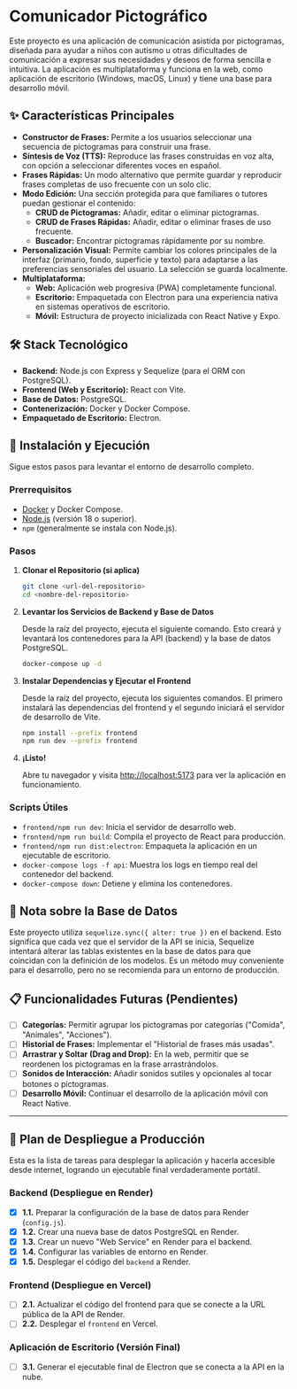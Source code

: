 # Comunicador Pictográfico

Este proyecto es una aplicación de comunicación asistida por pictogramas, diseñada para ayudar a niños con autismo u otras dificultades de comunicación a expresar sus necesidades y deseos de forma sencilla e intuitiva. La aplicación es multiplataforma y funciona en la web, como aplicación de escritorio (Windows, macOS, Linux) y tiene una base para desarrollo móvil.

## ✨ Características Principales

- **Constructor de Frases:** Permite a los usuarios seleccionar una secuencia de pictogramas para construir una frase.
- **Síntesis de Voz (TTS):** Reproduce las frases construidas en voz alta, con opción a seleccionar diferentes voces en español.
- **Frases Rápidas:** Un modo alternativo que permite guardar y reproducir frases completas de uso frecuente con un solo clic.
- **Modo Edición:** Una sección protegida para que familiares o tutores puedan gestionar el contenido:
  - **CRUD de Pictogramas:** Añadir, editar o eliminar pictogramas.
  - **CRUD de Frases Rápidas:** Añadir, editar o eliminar frases de uso frecuente.
  - **Buscador:** Encontrar pictogramas rápidamente por su nombre.
- **Personalización Visual:** Permite cambiar los colores principales de la interfaz (primario, fondo, superficie y texto) para adaptarse a las preferencias sensoriales del usuario. La selección se guarda localmente.
- **Multiplataforma:**
  - **Web:** Aplicación web progresiva (PWA) completamente funcional.
  - **Escritorio:** Empaquetada con Electron para una experiencia nativa en sistemas operativos de escritorio.
  - **Móvil:** Estructura de proyecto inicializada con React Native y Expo.

## 🛠️ Stack Tecnológico

- **Backend:** Node.js con Express y Sequelize (para el ORM con PostgreSQL).
- **Frontend (Web y Escritorio):** React con Vite.
- **Base de Datos:** PostgreSQL.
- **Contenerización:** Docker y Docker Compose.
- **Empaquetado de Escritorio:** Electron.

## 🚀 Instalación y Ejecución

Sigue estos pasos para levantar el entorno de desarrollo completo.

### Prerrequisitos

- [Docker](https://www.docker.com/products/docker-desktop/) y Docker Compose.
- [Node.js](https://nodejs.org/) (versión 18 o superior).
- `npm` (generalmente se instala con Node.js).

### Pasos

1.  **Clonar el Repositorio (si aplica)**
    ```bash
    git clone <url-del-repositorio>
    cd <nombre-del-repositorio>
    ```

2.  **Levantar los Servicios de Backend y Base de Datos**

    Desde la raíz del proyecto, ejecuta el siguiente comando. Esto creará y levantará los contenedores para la API (backend) y la base de datos PostgreSQL.

    ```bash
    docker-compose up -d
    ```

3.  **Instalar Dependencias y Ejecutar el Frontend**

    Desde la raíz del proyecto, ejecuta los siguientes comandos. El primero instalará las dependencias del frontend y el segundo iniciará el servidor de desarrollo de Vite.

    ```bash
    npm install --prefix frontend
    npm run dev --prefix frontend
    ```

4.  **¡Listo!**

    Abre tu navegador y visita [http://localhost:5173](http://localhost:5173) para ver la aplicación en funcionamiento.

### Scripts Útiles

-   `frontend/npm run dev`: Inicia el servidor de desarrollo web.
-   `frontend/npm run build`: Compila el proyecto de React para producción.
-   `frontend/npm run dist:electron`: Empaqueta la aplicación en un ejecutable de escritorio.
-   `docker-compose logs -f api`: Muestra los logs en tiempo real del contenedor del backend.
-   `docker-compose down`: Detiene y elimina los contenedores.

## 📝 Nota sobre la Base de Datos

Este proyecto utiliza `sequelize.sync({ alter: true })` en el backend. Esto significa que cada vez que el servidor de la API se inicia, Sequelize intentará alterar las tablas existentes en la base de datos para que coincidan con la definición de los modelos. Es un método muy conveniente para el desarrollo, pero no se recomienda para un entorno de producción.

## 📋 Funcionalidades Futuras (Pendientes)

-   [ ] **Categorías:** Permitir agrupar los pictogramas por categorías ("Comida", "Animales", "Acciones").
-   [ ] **Historial de Frases:** Implementar el "Historial de frases más usadas".
-   [ ] **Arrastrar y Soltar (Drag and Drop):** En la web, permitir que se reordenen los pictogramas en la frase arrastrándolos.
-   [ ] **Sonidos de Interacción:** Añadir sonidos sutiles y opcionales al tocar botones o pictogramas.
-   [ ] **Desarrollo Móvil:** Continuar el desarrollo de la aplicación móvil con React Native.

---

## 🚀 Plan de Despliegue a Producción

Esta es la lista de tareas para desplegar la aplicación y hacerla accesible desde internet, logrando un ejecutable final verdaderamente portátil.

### Backend (Despliegue en Render)
- [x] **1.1.** Preparar la configuración de la base de datos para Render (`config.js`).
- [x] **1.2.** Crear una nueva base de datos PostgreSQL en Render.
- [x] **1.3.** Crear un nuevo "Web Service" en Render para el backend.
- [x] **1.4.** Configurar las variables de entorno en Render.
- [x] **1.5.** Desplegar el código del `backend` a Render.

### Frontend (Despliegue en Vercel)
- [ ] **2.1.** Actualizar el código del frontend para que se conecte a la URL pública de la API de Render.
- [ ] **2.2.** Desplegar el `frontend` en Vercel.

### Aplicación de Escritorio (Versión Final)
- [ ] **3.1.** Generar el ejecutable final de Electron que se conecta a la API en la nube.